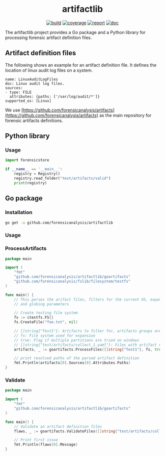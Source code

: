 <h1 align="center">artifactlib</h1>

<p  align="center">
 <a href="https://github.com/forensicanalysis/artifactlib/actions"><img src="https://github.com/forensicanalysis/artifactlib/workflows/CI/badge.svg" alt="build" /></a>
 <a href="https://codecov.io/gh/forensicanalysis/artifactlib"><img src="https://codecov.io/gh/forensicanalysis/artifactlib/branch/master/graph/badge.svg" alt="coverage" /></a>
 <a href="https://goreportcard.com/report/github.com/forensicanalysis/artifactlib"><img src="https://goreportcard.com/badge/github.com/forensicanalysis/artifactlib" alt="report" /></a>
 <a href="https://pkg.go.dev/github.com/forensicanalysis/artifactlib"><img src="https://godoc.org/github.com/forensicanalysis/artifactlib?status.svg" alt="doc" /></a>
</p>


The artifactlib project provides a Go package and a Python library for processing
forensic artifact definition files.

## Artifact definition files
The following shows an example for an artifact definition file. It defines the
location of linux audit log files on a system.

```
name: LinuxAuditLogFiles
doc: Linux audit log files.
sources:
- type: FILE
  attributes: {paths: ['/var/log/audit/*']}
supported_os: [Linux]
```

We use [https://github.com/forensicanalysis/artifacts](https://github.com/forensicanalysis/artifacts) as the main repository for
forensic artifacts definitions.




## Python library

<!--
### Installation

Python installation can be easily done via pip:

```bash
pip install pyartifacts
```
-->

### Usage

```python
import forensicstore

if __name__ == '__main__':
    registry = Registry()
    registry.read_folder("test/artifacts/valid")
    print(registry)
```

<!--
The full documentation can be found in [the documentation](TODO).
-->

## Go package

### Installation


```bash
go get -u github.com/forensicanalysis/artifactlib
```


### Usage


### ProcessArtifacts
```go
package main

import (
	"fmt"
	"github.com/forensicanalysis/artifactlib/goartifacts"
	"github.com/forensicanalysis/fslib/filesystem/testfs"
)

func main() {
	// This parses the arifact files, filters for the current OS, expands variables
	// and globing parameters

	// Create testing file system
	fs := &testfs.FS{}
	fs.CreateFile("foo.txt", nil)

	// []string{"Test1"}: Artifacts to filter for, artifacts groups are expanded
	// fs: File system used for expansion
	// true: Flag if multiple partitions are tried on windows
	// []string{"test/artifacts/collect_1.yaml"}: Files with artifact defintions
	artifacts, _ := goartifacts.ProcessFiles([]string{"Test1"}, fs, true, []string{"test/artifacts/collect_1.yaml"})

	// print resolved paths of the parsed artifact definition
	fmt.Println(artifacts[0].Sources[0].Attributes.Paths)
}

```


### Validate
```go
package main

import (
	"fmt"
	"github.com/forensicanalysis/artifactlib/goartifacts"
)

func main() {
	// Validate an artifact definition files
	flaws, _ := goartifacts.ValidateFiles([]string{"test/artifacts/collect_1.yaml"})

	// Print first issue
	fmt.Println(flaws[0].Message)
}

```
